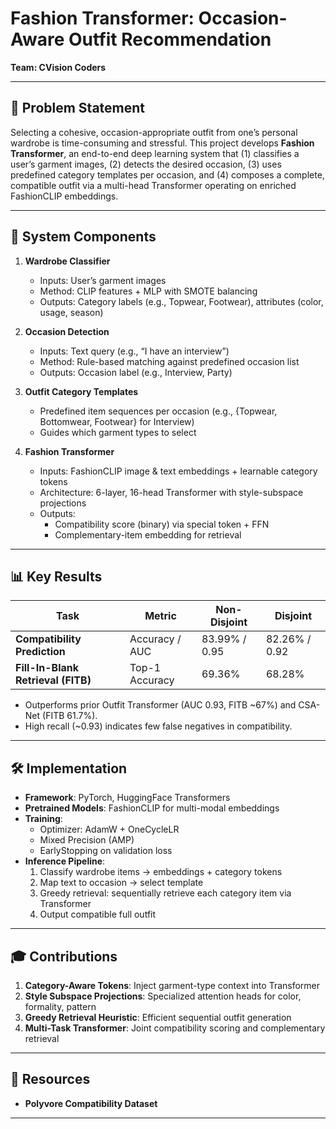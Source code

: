 # Fashion Transformer: Occasion-Aware Outfit Recommendation

**Team: CVision Coders**

---

## 🎯 Problem Statement  
Selecting a cohesive, occasion-appropriate outfit from one’s personal wardrobe is time-consuming and stressful. This project develops **Fashion Transformer**, an end-to-end deep learning system that (1) classifies a user’s garment images, (2) detects the desired occasion, (3) uses predefined category templates per occasion, and (4) composes a complete, compatible outfit via a multi-head Transformer operating on enriched FashionCLIP embeddings.

---

## 📂 System Components  
1. **Wardrobe Classifier**  
   - Inputs: User’s garment images  
   - Method: CLIP features + MLP with SMOTE balancing  
   - Outputs: Category labels (e.g., Topwear, Footwear), attributes (color, usage, season)

2. **Occasion Detection**  
   - Inputs: Text query (e.g., “I have an interview”)  
   - Method: Rule-based matching against predefined occasion list  
   - Outputs: Occasion label (e.g., Interview, Party)

3. **Outfit Category Templates**  
   - Predefined item sequences per occasion (e.g., {Topwear, Bottomwear, Footwear} for Interview)  
   - Guides which garment types to select  

4. **Fashion Transformer**  
   - Inputs: FashionCLIP image & text embeddings + learnable category tokens  
   - Architecture: 6-layer, 16-head Transformer with style-subspace projections  
   - Outputs:  
     - Compatibility score (binary) via special token + FFN  
     - Complementary-item embedding for retrieval  

---

## 📊 Key Results  

| Task                              | Metric           | Non-Disjoint | Disjoint   |
|-----------------------------------|------------------|--------------|------------|
| **Compatibility Prediction**      | Accuracy / AUC   | 83.99% / 0.95| 82.26% / 0.92 |
| **Fill-In-Blank Retrieval (FITB)**| Top-1 Accuracy   | 69.36%       | 68.28%     |

- Outperforms prior Outfit Transformer (AUC 0.93, FITB ~67%) and CSA-Net (FITB 61.7%).  
- High recall (~0.93) indicates few false negatives in compatibility.

---

## 🛠️ Implementation  

- **Framework**: PyTorch, HuggingFace Transformers  
- **Pretrained Models**: FashionCLIP for multi-modal embeddings  
- **Training**:  
  - Optimizer: AdamW + OneCycleLR  
  - Mixed Precision (AMP)  
  - EarlyStopping on validation loss  
- **Inference Pipeline**:  
  1. Classify wardrobe items → embeddings + category tokens  
  2. Map text to occasion → select template  
  3. Greedy retrieval: sequentially retrieve each category item via Transformer  
  4. Output compatible full outfit  

---

## 🎓 Contributions  

1. **Category-Aware Tokens**: Inject garment-type context into Transformer  
2. **Style Subspace Projections**: Specialized attention heads for color, formality, pattern  
3. **Greedy Retrieval Heuristic**: Efficient sequential outfit generation  
4. **Multi-Task Transformer**: Joint compatibility scoring and complementary retrieval  

---

## 🔗 Resources  


- **Polyvore Compatibility Dataset**  
 

---



